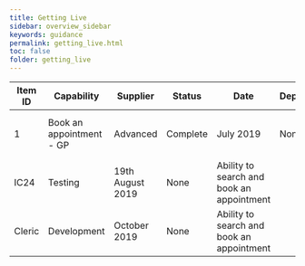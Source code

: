 ```yaml
---
title: Getting Live
sidebar: overview_sidebar
keywords: guidance
permalink: getting_live.html
toc: false
folder: getting_live
---
```


<link rel="stylesheet" href="https://unpkg.com/bootstrap-table@1.15.4/dist/bootstrap-table.min.css">
<table 
      id="table"
      data-toggle="table"
      data-pagination="true"
      data-search="true"
      data-show-columns="true"
      data-show-multi-sort="true"
      data-sort-priority='[{"sortName": "ID","sortOrder":"desc"},{"sortName":"Capability","sortOrder":"desc"}]'
      data-advanced-search="true"
      data-id-table="advancedTable"
      data-search-accent-neutralise="true">
      <thead>
        <tr>
          <th data-field="ID" data-sortable="true">Item ID</th>
          <th data-field="Capability" data-sortable="true">Capability</th>
          <th data-field="Supplier" data-sortable="true">Supplier</th>
          <th data-field="Status" data-sortable="true">Status</th>
          <th data-field="Date" data-sortable="true">Date</th>
          <th data-field="Dependencies" data-sortable="true">Dependencies</th>
          <th data-field="Comments" data-sortable="true">Comments</th>
        </tr>
      </thead>
      <tbody>
        <tr>
          <td>1</td>
          <td>Book an appointment - GP</td>
          <td>Advanced</td>
          <td>Complete</td>
          <td>July 2019</td>          
          <td>None</td>
          <td>Ability to search and book an appointment</td>
        </tr>  
        <tr>
          <td>IC24</td>
          <td>Testing</td>
          <td>19th August 2019</td>
          <td>None</td>
          <td>Ability to search and book an appointment</td>
        </tr>
        <tr>
          <td>Cleric</td>
          <td>Development</td>
          <td>October 2019</td>
          <td>None</td>
          <td>Ability to search and book an appointment</td>
        </tr>
      </tbody>
    </table>

<script src="https://unpkg.com/bootstrap-table@1.15.4/dist/bootstrap-table.min.js"></script>
<script src="https://unpkg.com/bootstrap-table@1.15.4/dist/extensions/multiple-sort/bootstrap-table-multiple-sort.js"></script>
<script src="https://unpkg.com/bootstrap-table@1.15.4/dist/extensions/sticky-header/bootstrap-table-sticky-header.min.js"></script>
<script src="https://unpkg.com/bootstrap-table@1.15.4/dist/extensions/toolbar/bootstrap-table-toolbar.min.js"></script>
<script src="https://unpkg.com/bootstrap-table@1.15.4/dist/extensions/accent-neutralise/bootstrap-table-accent-neutralise.min.js"></script>
<script>
       var $table = $('#table')
      $table.on('load-success.bs.table column-switch.bs.table page-change.bs.table search.bs.table', function () {
            $table.bootstrapTable('mergeCells', {index: 0,
        field: 'ID',
        colspan: 1,
        rowspan: 3})
      })
</script>
